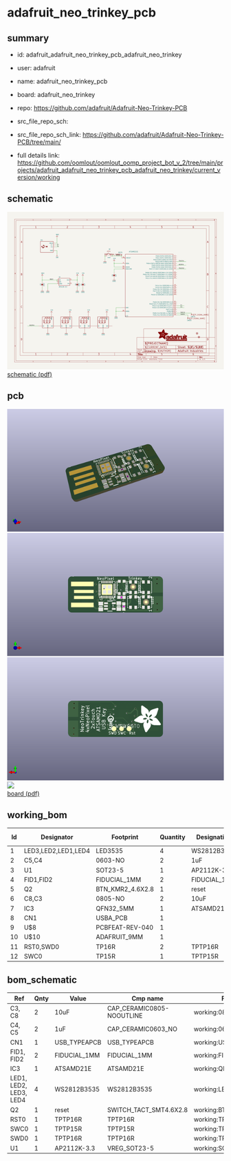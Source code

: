 # adafruit_neo_trinkey_pcb
 
## summary 
* id: adafruit_adafruit_neo_trinkey_pcb_adafruit_neo_trinkey
* user: adafruit
* name: adafruit_neo_trinkey_pcb
* board: adafruit_neo_trinkey
* repo: https://github.com/adafruit/Adafruit-Neo-Trinkey-PCB



* src_file_repo_sch: 
* src_file_repo_sch_link: https://github.com/adafruit/Adafruit-Neo-Trinkey-PCB/tree/main/
* full details link: https://github.com/oomlout/oomlout_oomp_project_bot_v_2/tree/main/projects/adafruit_adafruit_neo_trinkey_pcb_adafruit_neo_trinkey/current_version/working  

## schematic  
![](working_schematic_600.png)  
[schematic (pdf)](working_schematic.pdf) 






















## pcb  
![](working_3d_600.png) 
![](working_3d_front_600.png)  
![](working_3d_back_600.png)  
![](working_600.png)  
[board (pdf)](working.pdf)  

## working_bom
| Id | Designator | Footprint | Quantity | Designation | Supplier and ref |  | None | 
| --- | --- | --- | --- | --- | --- | --- | --- | 
| 1 | LED3,LED2,LED1,LED4 | LED3535 | 4 | WS2812B3535 |  |  | [''] | 
| 2 | C5,C4 | 0603-NO | 2 | 1uF |  |  | [''] | 
| 3 | U1 | SOT23-5 | 1 | AP2112K-3.3 |  |  | [''] | 
| 4 | FID1,FID2 | FIDUCIAL_1MM | 2 | FIDUCIAL_1MM |  |  | [''] | 
| 5 | Q2 | BTN_KMR2_4.6X2.8 | 1 | reset |  |  | [''] | 
| 6 | C8,C3 | 0805-NO | 2 | 10uF |  |  | [''] | 
| 7 | IC3 | QFN32_5MM | 1 | ATSAMD21E |  |  | [''] | 
| 8 | CN1 | USBA_PCB | 1 |  |  |  | [''] | 
| 9 | U$8 | PCBFEAT-REV-040 | 1 |  |  |  | [''] | 
| 10 | U$10 | ADAFRUIT_9MM | 1 |  |  |  | [''] | 
| 11 | RST0,SWD0 | TP16R | 2 | TPTP16R |  |  | [''] | 
| 12 | SWC0 | TP15R | 1 | TPTP15R |  |  | [''] | 


## bom_schematic
| Ref | Qnty | Value | Cmp name | Footprint | Description | Vendor | DNP | 
| --- | --- | --- | --- | --- | --- | --- | --- | 
| C3, C8 | 2 | 10uF | CAP_CERAMIC0805-NOOUTLINE | working:0805-NO |  |  |  | 
| C4, C5 | 2 | 1uF | CAP_CERAMIC0603_NO | working:0603-NO |  |  |  | 
| CN1 | 1 | USB_TYPEAPCB | USB_TYPEAPCB | working:USBA_PCB |  |  |  | 
| FID1, FID2 | 2 | FIDUCIAL_1MM | FIDUCIAL_1MM | working:FIDUCIAL_1MM |  |  |  | 
| IC3 | 1 | ATSAMD21E | ATSAMD21E | working:QFN32_5MM |  |  |  | 
| LED1, LED2, LED3, LED4 | 4 | WS2812B3535 | WS2812B3535 | working:LED3535 |  |  |  | 
| Q2 | 1 | reset | SWITCH_TACT_SMT4.6X2.8 | working:BTN_KMR2_4.6X2.8 |  |  |  | 
| RST0 | 1 | TPTP16R | TPTP16R | working:TP16R |  |  |  | 
| SWC0 | 1 | TPTP15R | TPTP15R | working:TP15R |  |  |  | 
| SWD0 | 1 | TPTP16R | TPTP16R | working:TP16R |  |  |  | 
| U1 | 1 | AP2112K-3.3 | VREG_SOT23-5 | working:SOT23-5 |  |  |  | 



